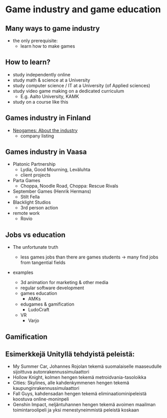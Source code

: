 # Game industry and game education

## Many ways to game industry

- the only prerequisite:
  - learn how to make games

## How to learn?

- study independently online
- study math & science at a University
- study computer science / IT at a University (of Applied sciences)
- study video game making on a dedicated curriculum
  - E.g. Aalto University, KAMK
- study on a course like this

## Games industry in Finland

- [Neogames: About the industry](https://neogames.fi/about-the-industry/)
  - company listing 

## Games industry in Vaasa

- Platonic Partnership
  - Lydia, Good Mourning, Leväluhta
  - client projects
- Parta Games
  - Choppa, Noodle Road, Choppa: Rescue Rivals
- September Games (Henrik Hermans)
  - Stilt Fella
- Blacklight Studios
  - 3rd person action
- remote work
  - Rovio

## Jobs vs education

- The unfortunate truth
  - less games jobs than there are games students
  -> many find jobs from tangential fields

- examples
  - 3d animation for marketing & other media
  - regular software development
  - games education
    - AMKs
  - edugames & gamification
    - LudoCraft
  - VR
    - Varjo

## Gamification


## Esimerkkejä Unityllä tehdyistä peleistä:

- My Summer Car, Johannes Rojolan tekemä suomalaiselle maaseudulle sijoittuva autonrakennussimulaattori 
- Hollow Knight, kolmen hengen tekemä metroidvania-tasoloikka
- Cities: Skylines, alle kahdenkymmenen hengen tekemä kaupunginrakennussimulaattori
- Fall Guys, kahdensadan hengen tekemä eliminaatiominipeleistä koostuva online-moninpeli
- Genshin Impact, neljäntuhannen hengen tekemä avoimen maailman toimintaroolipeli ja yksi menestyneimmistä peleistä koskaan
